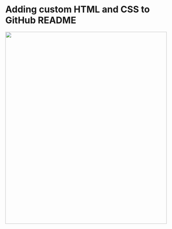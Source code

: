 # Adding custom HTML and CSS to GitHub README
<div>
  <a href="#"><img src="./welcome.svg" width="100%" height="600"/></a>
</div>
